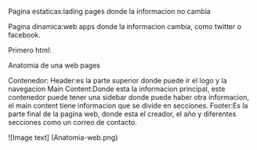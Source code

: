 Pagina estaticas:lading pages donde la informacion no cambia

Pagina dinamica:web apps donde la informacion cambia, como twitter o facebook.

Primero html:

Anatomia de una web pages

Contenedor:
    Header:es la parte superior donde puede ir el logo y la navegacion
    Main Content:Donde esta la informacion principal, este contenedor puede tener una sidebar donde puede haber otra informacion, el main content tiene informacion que se divide en secciones.
    Footer:Es la parte final de la pagina web, donde esta el creador, el año y diferentes secciones como un correo de contacto.

![Image text] (Anatomia-web.png)


